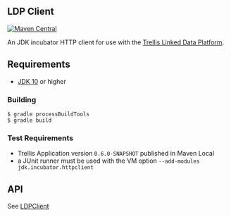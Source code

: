 ## LDP Client

[![Maven Central](https://maven-badges.herokuapp.com/maven-central/cool.pandora/ldp-client/badge.svg)](https://maven-badges.herokuapp.com/maven-central/cool.pandora/ldp-client)

An JDK incubator HTTP client for use with the [Trellis Linked Data Platform](https://trellis-ldp.github.io/trellis/apidocs/).

## Requirements
* [JDK 10](http://jdk.java.net/10/) or higher

### Building
    $ gradle processBuildTools
    $ gradle build

### Test Requirements
* Trellis Application version `0.6.0-SNAPSHOT` published in Maven Local
* a JUnit runner must be used with the VM option `--add-modules jdk.incubator.httpclient`

## API
See [LDPClient](https://github.com/pan-dora/ldp-client/blob/master/src/main/java/cool/pandora/ldpclient/LdpClient.java)
